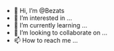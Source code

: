 - 👋 Hi, I’m @Bezats
- 👀 I’m interested in ...
- 🌱 I’m currently learning ...
- 💞️ I’m looking to collaborate on ...
- 📫 How to reach me ...

<!---
Bezats/Bezats is a ✨ special ✨ repository because its `README.md` (this file) appears on your GitHub profile.
You can click the Preview link to take a look at your changes.
--->
